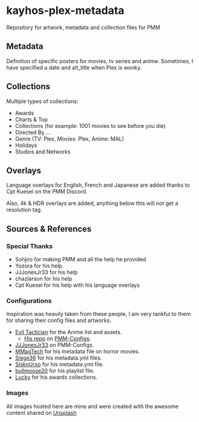 # kayhos-plex-metadata

Repository for artwork, metadata and collection files for PMM

## Metadata

Definition of specific posters for movies, tv series and anime.
Sometimes, I have specified a date and alt_title when Plex is wonky.

## Collections

Multiple types of collections:

- Awards
- Charts & Top
- Collections (for example: 1001 movies to see before you die)
- Directed By ...
- Genre (TV: Plex, Movies: Plex, Anime: MAL)
- Holidays
- Studios and Networks

## Overlays

Language overlays for English, French and Japanese are added thanks to Cpt Kuesel on the PMM Discord.

Also, 4k & HDR overlays are added, anything below this will not get a resolution tag.

## Sources & References

### Special Thanks

- Sohjiro for making PMM and all the help he provided
- Yozora for his help
- JJJonesJr33 for his help
- chazlarson for his help
- Cpt Kuesel for his help with his language overlays

### Configurations

Inspiration was heavily taken from these people, I am very tankful to them for sharing their config files and artworks.

- [Evil Tactician](https://github.com/EvilTactician/Anime-Collections-PMM/) for the Anime list and assets.
  - [His repo](https://github.com/meisnate12/Plex-Meta-Manager-Configs/tree/master/EvilTactician) on [PMM-Configs](https://github.com/meisnate12/Plex-Meta-Manager-Configs).
- [JJJonesJr33](https://github.com/meisnate12/Plex-Meta-Manager-Configs/tree/master/JJJonesJr33) on PMM-Configs.
- [MMagTech](https://github.com/meisnate12/Plex-Meta-Manager-Configs/tree/master/MMagTech) for his metadata file on horror movies.
- [Siege36](https://github.com/meisnate12/Plex-Meta-Manager-Configs/tree/master/Siege36) for his metadata.yml files.
- [SiskoUrso](https://github.com/meisnate12/Plex-Meta-Manager-Configs/tree/master/SiskoUrso) for his metadata.yml file.
- [bullmoose20](https://github.com/meisnate12/Plex-Meta-Manager-Configs/tree/master/bullmoose20) for his playlist file.
- [Lucky](https://github.com/zluckytraveler/Plex-Meta-Manager-Configs/tree/master/zluckytraveler) for his awards collections.

### Images

All images hosted here are mine and were created with the awesome content shared on [Unsplash](https://unsplash.com)
